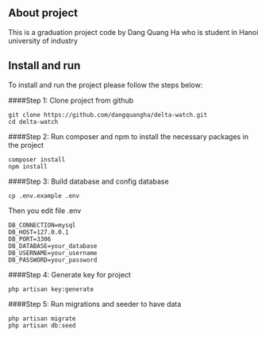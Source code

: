 ## About project 

This is a graduation project code by Dang Quang Ha who is student in Hanoi university of industry

## Install and run

To install and run the project please follow the steps below:

####Step 1: Clone project from github
```
git clone https://github.com/dangquangha/delta-watch.git
cd delta-watch
```

####Step 2: Run composer and npm to install the necessary packages in the project
```
composer install
npm install 
```

####Step 3: Build database and config database
```
cp .env.example .env
```

Then you edit file .env
```
DB_CONNECTION=mysql          
DB_HOST=127.0.0.1            
DB_PORT=3306                 
DB_DATABASE=your_database       
DB_USERNAME=your_username             
DB_PASSWORD=your_password 
```

####Step 4: Generate key for project
```
php artisan key:generate 
```

####Step 5: Run migrations and seeder to have data
```
php artisan migrate
php artisan db:seed
```

